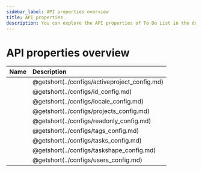 ```yaml
---
sidebar_label: API properties overview
title: API properties 
description: You can explore the API properties of To Do List in the documentation of the DHTMLX JavaScript To Do List library. Browse developer guides and API reference, try out code examples and live demos, and download a free 30-day evaluation version of DHTMLX To Do List.
---
```


# API properties overview


| Name                                   | Description                                   |
| :------------------------------------- | :-------------------------------------------- |
| [](../configs/activeproject_config.md) | @getshort(../configs/activeproject_config.md) |
| [](../configs/id_config.md)            | @getshort(../configs/id_config.md)            |
| [](../configs/locale_config.md)        | @getshort(../configs/locale_config.md)        |
| [](../configs/projects_config.md)      | @getshort(../configs/projects_config.md)      |
| [](../configs/readonly_config.md)      | @getshort(../configs/readonly_config.md)      |
| [](../configs/tags_config.md)          | @getshort(../configs/tags_config.md)          |
| [](../configs/tasks_config.md)          | @getshort(../configs/tasks_config.md)          |
| [](../configs/taskshape_config.md)     | @getshort(../configs/taskshape_config.md)     |
| [](../configs/users_config.md)         | @getshort(../configs/users_config.md)         |
